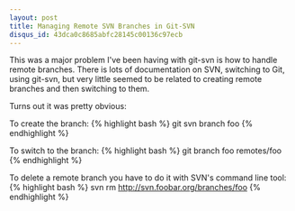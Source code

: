 ```yaml
--- 
layout: post
title: Managing Remote SVN Branches in Git-SVN
disqus_id: 43dca0c8685abfc28145c00136c97ecb
---
```

This was a major problem I've been having with git-svn is how to handle remote
branches. There is lots of documentation on SVN, switching to Git, using
git-svn, but very little seemed to be related to creating remote branches and
then switching to them.

Turns out it was pretty obvious:

To create the branch:
{% highlight bash %}
git svn branch foo
{% endhighlight %}

To switch to the branch:
{% highlight bash %}
git branch foo remotes/foo
{% endhighlight %}

To delete a remote branch you have to do it with SVN's command line tool:
{% highlight bash %}
svn rm http://svn.foobar.org/branches/foo
{% endhighlight %}
